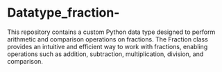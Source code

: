 # Datatype_fraction-
This repository contains a custom Python data type designed to perform arithmetic and comparison operations on fractions. The Fraction class provides an intuitive and efficient way to work with fractions, enabling operations such as addition, subtraction, multiplication, division, and comparison. 
